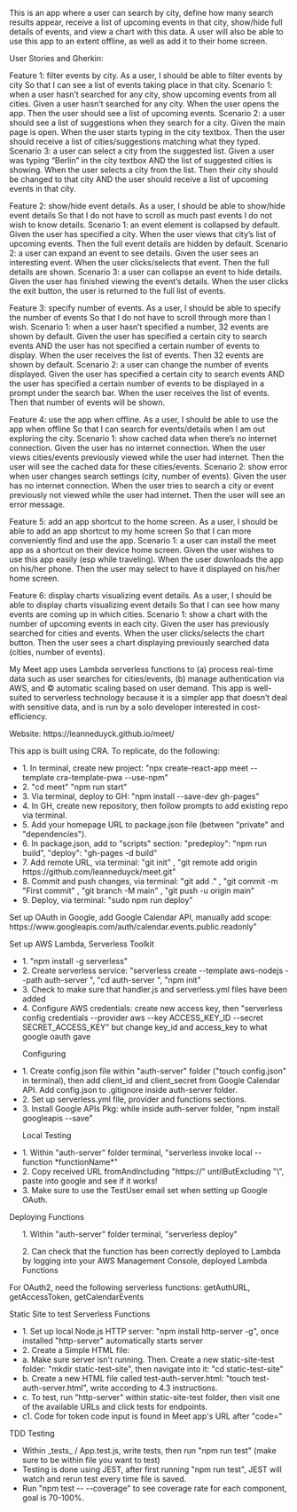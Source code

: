<p>This is an app where a user can search by city, define how many search results appear, receive a list of upcoming events in that city, show/hide full details of events, and view a chart with this data. A user will also be able to use this app to an extent offline, as well as add it to their home screen.</p>
<p>User Stories and Gherkin:</p>
<p>Feature 1: filter events by city.
As a user, 
I should be able to filter events by city
So that I can see a list of events taking place in that city.
Scenario 1: when a user hasn’t searched for any city, show upcoming events from all cities.
Given a user hasn’t searched for any city.
When the user opens the app.
Then the user should see a list of upcoming events.
Scenario 2: a user should see a list of suggestions when they search for a city.
Given the main page is open.
When the user starts typing in the city textbox.
Then the user should receive a list of cities/suggestions matching what they typed.
Scenario 3: a user can select a city from the suggested list.
Given a user was typing “Berlin” in the city textbox AND the list of suggested cities is showing.
When the user selects a city from the list.
Then their city should be changed to that city AND the user should receive a list of upcoming events in that city.

Feature 2: show/hide event details.
As a user,
I should be able to show/hide event details
So that I do not have to scroll as much past events I do not wish to know details.
Scenario 1: an event element is collapsed by default.
Given the user has specified a city.
When the user views that city’s list of upcoming events.
Then the full event details are hidden by default.
Scenario 2: a user can expand an event to see details.
Given the user sees an interesting event.
When the user clicks/selects that event.
Then the full details are shown.
Scenario 3: a user can collapse an event to hide details.
Given the user has finished viewing the event’s details.
When the user clicks the exit button, the user is returned to the full list of events.

Feature 3: specify number of events.
As a user,
I should be able to specify the number of events
So that I do not have to scroll through more than I wish.
Scenario 1: when a user hasn’t specified a number, 32 events are shown by default.
Given the user has specified a certain city to search events AND the user has not specified a certain number of events to display.
When the user receives the list of events.
Then 32 events are shown by default.
Scenario 2: a user can change the number of events displayed.
Given the user has specified a certain city to search events AND the user has specified a certain number of events to be displayed in a prompt under the search bar.
When the user receives the list of events.
Then that number of events will be shown.

Feature 4: use the app when offline.
As a user,
I should be able to use the app when offline
So that I can search for events/details when I am out exploring the city.
Scenario 1: show cached data when there’s no internet connection.
Given the user has no internet connection.
When the user views cities/events previously viewed while the user had internet.
Then the user will see the cached data for these cities/events.
Scenario 2: show error when user changes search settings (city, number of events).
Given the user has no internet connection.
When the user tries to search a city or event previously not viewed while the user had internet.
Then the user will see an error message.

Feature 5: add an app shortcut to the home screen.
As a user,
I should be able to add an app shortcut to my home screen
So that I can more conveniently find and use the app.
Scenario 1: a user can install the meet app as a shortcut on their device home screen.
Given the user wishes to use this app easily (esp while traveling).
When the user downloads the app on his/her phone.
Then the user may select to have it displayed on his/her home screen.

Feature 6: display charts visualizing event details.
As a user,
I should be able to display charts visualizing event details
So that I can see how many events are coming up in which cities.
Scenario 1: show a chart with the number of upcoming events in each city.
Given the user has previously searched for cities and events.
When the user clicks/selects the chart button.
Then the user sees a chart displaying previously searched data (cities, number of events).

</p>
<p>My Meet app uses Lambda serverless functions to (a) process real-time data such as user searches for cities/events, (b) manage authentication via AWS, and © automatic scaling based on user demand. This app is well-suited to serverless technology because it is a simpler app that doesn’t deal with sensitive data, and is run by a solo developer interested in cost-efficiency.</p>
<p>Website: https://leanneduyck.github.io/meet/</p>
<p>This app is built using CRA. To replicate, do the following:</p>
<ul>
  <li>1. In terminal, create new project: "npx create-react-app meet --template cra-template-pwa --use-npm"</li>
  <li>2. "cd meet" "npm run start"</li>
  <li>3. Via terminal, deploy to GH: "npm install --save-dev gh-pages"</li>
  <li>4. In GH, create new repository, then follow prompts to add existing repo via terminal.</li>
  <li>5. Add your homepage URL to package.json file (between "private" and "dependencies").</li>
  <li>6. In package.json, add to "scripts" section: "predeploy": "npm run build",
"deploy": "gh-pages -d build"</li>
  <li>7. Add remote URL, via terminal: "git init" , "git remote add origin https://github.com/leanneduyck/meet.git"</li>
  <li>8. Commit and push changes, via terminal: "git add ." , "git commit -m "First commit" , "git branch -M main" , "git push -u origin main"</li>
  <li>9. Deploy, via terminal: "sudo npm run deploy"</li>
</ul>
<p>Set up OAuth in Google, add Google Calendar API, manually add scope: https://www.googleapis.com/auth/calendar.events.public.readonly”</p>
<p>Set up AWS Lambda, Serverless Toolkit</p>
<ul>
<li>1. "npm install -g serverless"</li>
<li>2. Create serverless service: "serverless create --template aws-nodejs --path auth-server
", "cd auth-server
", "npm init"</li>
<li>3. Check to make sure that handler.js and serverless.yml files have been added</li>
<li>4. Configure AWS credentials: create new access key, then "serverless config credentials --provider aws --key ACCESS_KEY_ID --secret SECRET_ACCESS_KEY" but change key_id and access_key to what google oauth gave</li>
</ul>
<ul>
<p>Configuring</p>
<li>1. Create config.json file within "auth-server" folder ("touch config.json" in terminal), then add client_id and client_secret from Google Calendar API. Add config.json to .gitignore inside auth-server folder.</li>
<li>2. Set up serverless.yml file, provider and functions sections.</li>
<li>3. Install Google APIs Pkg: while inside auth-server folder, "npm install googleapis --save"</li>
</ul>
<ul>
<p>Local Testing</p>
<li>1. Within "auth-server" folder terminal, "serverless invoke local --function *functionName*"</li>
<li>2. Copy received URL fromAndIncluding "https://" untilButExcluding "\", paste into google and see if it works!</li>
<li>3. Make sure to use the TestUser email set when setting up Google OAuth.</li>
</ul>
<p>Deploying Functions</p>
<ul>
<p>1. Within "auth-server" folder terminal, "serverless deploy"</p>
<p>2. Can check that the function has been correctly deployed to Lambda by logging into your AWS Management Console, deployed Lambda Functions</p>
</ul>
<p>For OAuth2, need the following serverless functions: getAuthURL, getAccessToken, getCalendarEvents</p>
<p>Static Site to test Serverless Functions</p>
<ul>
<li>1. Set up local Node.js HTTP server: "npm install http-server -g", once installed "http-server" automatically starts server</li>
<li>2. Create a Simple HTML file:</li>
<li>a. Make sure server isn't running. Then. Create a new static-site-test folder: "mkdir static-test-site", then navigate into it: "cd static-test-site"</li>
<li>b. Create a new HTML file called test-auth-server.html: "touch test-auth-server.html", write according to 4.3 instructions.</li>
<li>c. To test, run "http-server" within static-site-test folder, then visit one of the available URLs and click tests for endpoints.</li>
<li>c1. Code for token code input is found in Meet app's URL after "code="</li>
</ul>
<p>TDD Testing</p>
<ul>
<li>Within _tests_ / App.test.js, write tests, then run "npm run test" (make sure to be within file you want to test)</li>
<li>Testing is done using JEST, after first running "npm run test", JEST will watch and rerun test every time file is saved.</li>
<li>Run "npm test -- --coverage" to see coverage rate for each component, goal is 70-100%.</li>
</ul>
